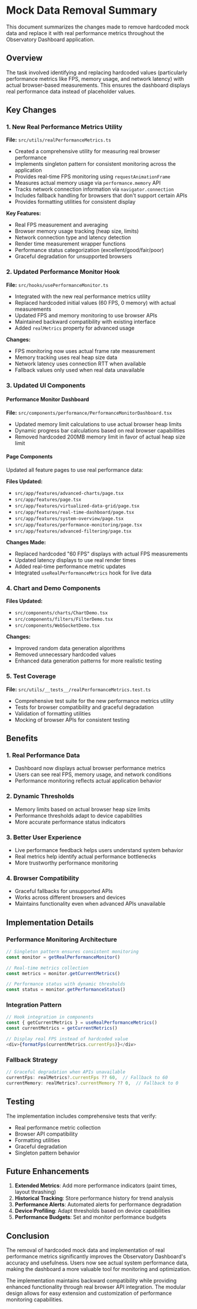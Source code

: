 # Mock Data Removal Summary

This document summarizes the changes made to remove hardcoded mock data and replace it with real performance metrics throughout the Observatory Dashboard application.

## Overview

The task involved identifying and replacing hardcoded values (particularly performance metrics like FPS, memory usage, and network latency) with actual browser-based measurements. This ensures the dashboard displays real performance data instead of placeholder values.

## Key Changes

### 1. New Real Performance Metrics Utility

**File:** `src/utils/realPerformanceMetrics.ts`

- Created a comprehensive utility for measuring real browser performance
- Implements singleton pattern for consistent monitoring across the application
- Provides real-time FPS monitoring using `requestAnimationFrame`
- Measures actual memory usage via `performance.memory` API
- Tracks network connection information via `navigator.connection`
- Includes fallback handling for browsers that don't support certain APIs
- Provides formatting utilities for consistent display

**Key Features:**
- Real FPS measurement and averaging
- Browser memory usage tracking (heap size, limits)
- Network connection type and latency detection
- Render time measurement wrapper functions
- Performance status categorization (excellent/good/fair/poor)
- Graceful degradation for unsupported browsers

### 2. Updated Performance Monitor Hook

**File:** `src/hooks/usePerformanceMonitor.ts`

- Integrated with the new real performance metrics utility
- Replaced hardcoded initial values (60 FPS, 0 memory) with actual measurements
- Updated FPS and memory monitoring to use browser APIs
- Maintained backward compatibility with existing interface
- Added `realMetrics` property for advanced usage

**Changes:**
- FPS monitoring now uses actual frame rate measurement
- Memory tracking uses real heap size data
- Network latency uses connection RTT when available
- Fallback values only used when real data unavailable

### 3. Updated UI Components

#### Performance Monitor Dashboard
**File:** `src/components/performance/PerformanceMonitorDashboard.tsx`

- Updated memory limit calculations to use actual browser heap limits
- Dynamic progress bar calculations based on real browser capabilities
- Removed hardcoded 200MB memory limit in favor of actual heap size limit

#### Page Components
Updated all feature pages to use real performance data:

**Files Updated:**
- `src/app/features/advanced-charts/page.tsx`
- `src/app/features/page.tsx`
- `src/app/features/virtualized-data-grid/page.tsx`
- `src/app/features/real-time-dashboard/page.tsx`
- `src/app/features/system-overview/page.tsx`
- `src/app/features/performance-monitoring/page.tsx`
- `src/app/features/advanced-filtering/page.tsx`

**Changes Made:**
- Replaced hardcoded "60 FPS" displays with actual FPS measurements
- Updated latency displays to use real render times
- Added real-time performance metric updates
- Integrated `useRealPerformanceMetrics` hook for live data

### 4. Chart and Demo Components

**Files Updated:**
- `src/components/charts/ChartDemo.tsx`
- `src/components/filters/FilterDemo.tsx`
- `src/components/WebSocketDemo.tsx`

**Changes:**
- Improved random data generation algorithms
- Removed unnecessary hardcoded values
- Enhanced data generation patterns for more realistic testing

### 5. Test Coverage

**File:** `src/utils/__tests__/realPerformanceMetrics.test.ts`

- Comprehensive test suite for the new performance metrics utility
- Tests for browser compatibility and graceful degradation
- Validation of formatting utilities
- Mocking of browser APIs for consistent testing

## Benefits

### 1. Real Performance Data
- Dashboard now displays actual browser performance metrics
- Users can see real FPS, memory usage, and network conditions
- Performance monitoring reflects actual application behavior

### 2. Dynamic Thresholds
- Memory limits based on actual browser heap size limits
- Performance thresholds adapt to device capabilities
- More accurate performance status indicators

### 3. Better User Experience
- Live performance feedback helps users understand system behavior
- Real metrics help identify actual performance bottlenecks
- More trustworthy performance monitoring

### 4. Browser Compatibility
- Graceful fallbacks for unsupported APIs
- Works across different browsers and devices
- Maintains functionality even when advanced APIs unavailable

## Implementation Details

### Performance Monitoring Architecture

```typescript
// Singleton pattern ensures consistent monitoring
const monitor = getRealPerformanceMonitor()

// Real-time metrics collection
const metrics = monitor.getCurrentMetrics()

// Performance status with dynamic thresholds
const status = monitor.getPerformanceStatus()
```

### Integration Pattern

```typescript
// Hook integration in components
const { getCurrentMetrics } = useRealPerformanceMetrics()
const currentMetrics = getCurrentMetrics()

// Display real FPS instead of hardcoded value
<div>{formatFps(currentMetrics.currentFps)}</div>
```

### Fallback Strategy

```typescript
// Graceful degradation when APIs unavailable
currentFps: realMetrics?.currentFps ?? 60,  // Fallback to 60
currentMemory: realMetrics?.currentMemory ?? 0,  // Fallback to 0
```

## Testing

The implementation includes comprehensive tests that verify:
- Real performance metric collection
- Browser API compatibility
- Formatting utilities
- Graceful degradation
- Singleton pattern behavior

## Future Enhancements

1. **Extended Metrics**: Add more performance indicators (paint times, layout thrashing)
2. **Historical Tracking**: Store performance history for trend analysis
3. **Performance Alerts**: Automated alerts for performance degradation
4. **Device Profiling**: Adapt thresholds based on device capabilities
5. **Performance Budgets**: Set and monitor performance budgets

## Conclusion

The removal of hardcoded mock data and implementation of real performance metrics significantly improves the Observatory Dashboard's accuracy and usefulness. Users now see actual system performance data, making the dashboard a more valuable tool for monitoring and optimization.

The implementation maintains backward compatibility while providing enhanced functionality through real browser API integration. The modular design allows for easy extension and customization of performance monitoring capabilities.